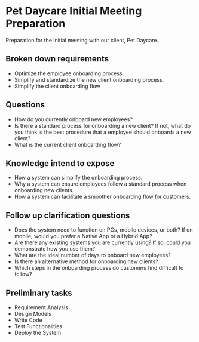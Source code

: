 # Pet Daycare Initial Meeting Preparation

Preparation for the initial meeting with our client, Pet Daycare.

## Broken down requirements

- Optimize the employee onboarding process.
- Simplify and standardize the new client onboarding process.
- Simplify the client onboarding flow

## Questions
- How do you currently onboard new employees?
- Is there a standard process for onboarding a new client? If not, what do you think is the best procedure that a employee should onboards a new client?
- What is the current client onboarding flow?

## Knowledge intend to expose
- How a system can simplify the onboarding process.
- Why a system can ensure employees follow a standard process when onboarding new clients.
- How a system can facilitate a smoother onboarding flow for customers.

## Follow up clarification questions

-  Does the system need to function on PCs, mobile devices, or both? If on mobile, would you prefer a Native App or a Hybrid App?
- Are there any existing systems you are currently using? If so, could you demonstrate how you use them?
- What are the ideal number of days to onboard new employees?
- Is there an alternative method for onboarding new clients?
- Which steps in the onboarding process do customers find difficult to follow?

## Preliminary tasks

- Requirement Analysis
- Design Models
- Write Code
- Test Functionalities
- Deploy the System